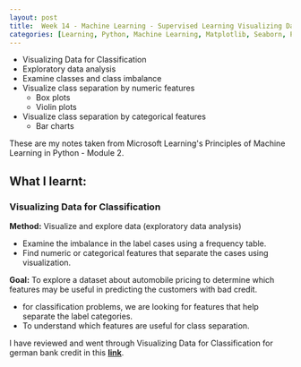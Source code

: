 ```yaml
---
layout: post
title:  Week 14 - Machine Learning - Supervised Learning Visualizing Data for Classification for german bank credit from Principles of M.L. Python by Microsoft Learning
categories: [Learning, Python, Machine Learning, Matplotlib, Seaborn, Pandas]
---
```


- Visualizing Data for Classification
- Exploratory data analysis
- Examine classes and class imbalance
- Visualize class separation by numeric features
    - Box plots
    - Violin plots
- Visualize class separation by categorical features
    - Bar charts      

These are my notes taken from Microsoft Learning's Principles of Machine Learning in Python - Module 2.

## What I learnt:  

### Visualizing Data for Classification

**Method:** Visualize and explore data (exploratory data analysis) 
- Examine the imbalance in the label cases using a frequency table.
- Find numeric or categorical features that separate the cases using visualization.

**Goal:** To  explore a dataset about automobile pricing to determine which features may be useful in predicting the customers with bad credit. 
- for classification problems, we are looking for features that help separate the label categories.
- To understand which features are useful for class separation.

I have reviewed and went through  Visualizing Data for Classification for german bank credit in this [**link**](https://github.com/liawbeile/liawbeile.github.io/blob/master/documents/visualising_automobile_price_data_for_regression.ipynb).